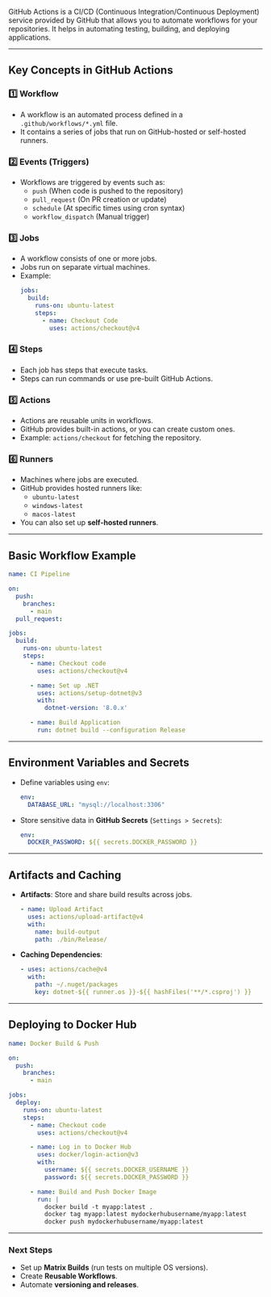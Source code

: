 GitHub Actions is a CI/CD (Continuous Integration/Continuous Deployment) service provided by GitHub that allows you to automate workflows for your repositories. It helps in automating testing, building, and deploying applications.

---

## **Key Concepts in GitHub Actions**
### 1️⃣ **Workflow**
- A workflow is an automated process defined in a `.github/workflows/*.yml` file.
- It contains a series of jobs that run on GitHub-hosted or self-hosted runners.

### 2️⃣ **Events (Triggers)**
- Workflows are triggered by events such as:
  - `push` (When code is pushed to the repository)
  - `pull_request` (On PR creation or update)
  - `schedule` (At specific times using cron syntax)
  - `workflow_dispatch` (Manual trigger)

### 3️⃣ **Jobs**
- A workflow consists of one or more jobs.
- Jobs run on separate virtual machines.
- Example:
  ```yaml
  jobs:
    build:
      runs-on: ubuntu-latest
      steps:
        - name: Checkout Code
          uses: actions/checkout@v4
  ```

### 4️⃣ **Steps**
- Each job has steps that execute tasks.
- Steps can run commands or use pre-built GitHub Actions.

### 5️⃣ **Actions**
- Actions are reusable units in workflows.
- GitHub provides built-in actions, or you can create custom ones.
- Example: `actions/checkout` for fetching the repository.

### 6️⃣ **Runners**
- Machines where jobs are executed.
- GitHub provides hosted runners like:
  - `ubuntu-latest`
  - `windows-latest`
  - `macos-latest`
- You can also set up **self-hosted runners**.

---

## **Basic Workflow Example**
```yaml
name: CI Pipeline

on:
  push:
    branches:
      - main
  pull_request:

jobs:
  build:
    runs-on: ubuntu-latest
    steps:
      - name: Checkout code
        uses: actions/checkout@v4

      - name: Set up .NET
        uses: actions/setup-dotnet@v3
        with:
          dotnet-version: '8.0.x'

      - name: Build Application
        run: dotnet build --configuration Release
```

---

## **Environment Variables and Secrets**
- Define variables using `env`:
  ```yaml
  env:
    DATABASE_URL: "mysql://localhost:3306"
  ```
- Store sensitive data in **GitHub Secrets** (`Settings > Secrets`):
  ```yaml
  env:
    DOCKER_PASSWORD: ${{ secrets.DOCKER_PASSWORD }}
  ```

---

## **Artifacts and Caching**
- **Artifacts**: Store and share build results across jobs.
  ```yaml
  - name: Upload Artifact
    uses: actions/upload-artifact@v4
    with:
      name: build-output
      path: ./bin/Release/
  ```
- **Caching Dependencies**:
  ```yaml
  - uses: actions/cache@v4
    with:
      path: ~/.nuget/packages
      key: dotnet-${{ runner.os }}-${{ hashFiles('**/*.csproj') }}
  ```

---

## **Deploying to Docker Hub**
```yaml
name: Docker Build & Push

on:
  push:
    branches:
      - main

jobs:
  deploy:
    runs-on: ubuntu-latest
    steps:
      - name: Checkout code
        uses: actions/checkout@v4

      - name: Log in to Docker Hub
        uses: docker/login-action@v3
        with:
          username: ${{ secrets.DOCKER_USERNAME }}
          password: ${{ secrets.DOCKER_PASSWORD }}

      - name: Build and Push Docker Image
        run: |
          docker build -t myapp:latest .
          docker tag myapp:latest mydockerhubusername/myapp:latest
          docker push mydockerhubusername/myapp:latest
```

---

### **Next Steps**
- Set up **Matrix Builds** (run tests on multiple OS versions).
- Create **Reusable Workflows**.
- Automate **versioning and releases**.

